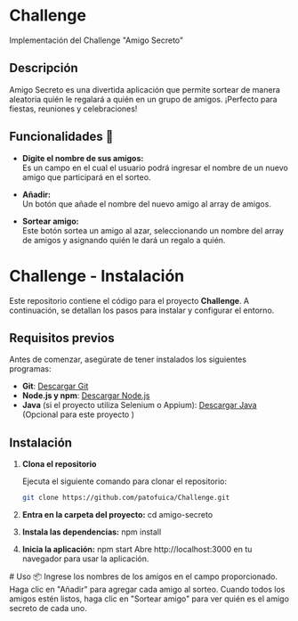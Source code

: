 # Challenge

Implementación del Challenge "Amigo Secreto"

## Descripción

Amigo Secreto es una divertida aplicación que permite sortear de manera aleatoria quién le regalará a quién en un grupo de amigos.
¡Perfecto para fiestas, reuniones y celebraciones!

## Funcionalidades 🤖

- **Digite el nombre de sus amigos:**  
  Es un campo en el cual el usuario podrá ingresar el nombre de un nuevo amigo que participará en el sorteo.

- **Añadir:**  
  Un botón que añade el nombre del nuevo amigo al array de amigos.

- **Sortear amigo:**  
  Este botón sortea un amigo al azar, seleccionando un nombre del array de amigos y asignando quién le dará un regalo a quién.

# Challenge - Instalación

Este repositorio contiene el código para el proyecto **Challenge**. A continuación, se detallan los pasos para instalar y configurar el entorno.

## Requisitos previos

Antes de comenzar, asegúrate de tener instalados los siguientes programas:

- **Git**: [Descargar Git](https://git-scm.com/)
- **Node.js y npm**: [Descargar Node.js](https://nodejs.org/)
- **Java** (si el proyecto utiliza Selenium o Appium): [Descargar Java](https://www.oracle.com/java/technologies/javase-jdk11-downloads.html) (Opcional para este proyecto )

## Instalación

1. **Clona el repositorio**

   Ejecuta el siguiente comando para clonar el repositorio:

   ```bash
   git clone https://github.com/patofuica/Challenge.git

   ```

2. **Entra en la carpeta del proyecto:**
   cd amigo-secreto

3. **Instala las dependencias:**
   npm install

4. **Inicia la aplicación:**
   npm start
   Abre http://localhost:3000 en tu navegador para usar la aplicación.

# Uso 📦
Ingrese los nombres de los amigos en el campo proporcionado.
Haga clic en "Añadir" para agregar cada amigo al sorteo.
Cuando todos los amigos estén listos, haga clic en "Sortear amigo" para ver quién es el amigo secreto de cada uno.


